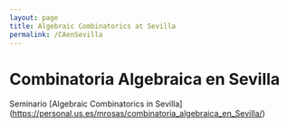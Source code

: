 ```yaml
---
layout: page
title: Algebraic Combinatorics at Sevilla
permalink: /CAenSevilla
---
```



# Combinatoria Algebraica en Sevilla


Seminario [Algebraic Combinatorics in Sevilla]
(https://personal.us.es/mrosas/combinatoria_algebraica_en_Sevilla/)
